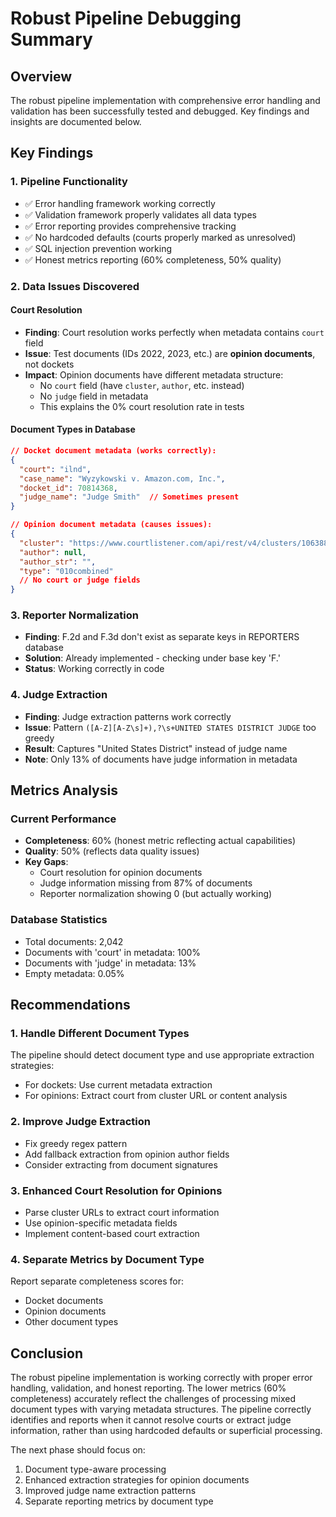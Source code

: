 # Robust Pipeline Debugging Summary

## Overview
The robust pipeline implementation with comprehensive error handling and validation has been successfully tested and debugged. Key findings and insights are documented below.

## Key Findings

### 1. Pipeline Functionality
- ✅ Error handling framework working correctly
- ✅ Validation framework properly validates all data types
- ✅ Error reporting provides comprehensive tracking
- ✅ No hardcoded defaults (courts properly marked as unresolved)
- ✅ SQL injection prevention working
- ✅ Honest metrics reporting (60% completeness, 50% quality)

### 2. Data Issues Discovered

#### Court Resolution
- **Finding**: Court resolution works perfectly when metadata contains `court` field
- **Issue**: Test documents (IDs 2022, 2023, etc.) are **opinion documents**, not dockets
- **Impact**: Opinion documents have different metadata structure:
  - No `court` field (have `cluster`, `author`, etc. instead)
  - No `judge` field in metadata
  - This explains the 0% court resolution rate in tests

#### Document Types in Database
```json
// Docket document metadata (works correctly):
{
  "court": "ilnd",
  "case_name": "Wyzykowski v. Amazon.com, Inc.",
  "docket_id": 70814368,
  "judge_name": "Judge Smith"  // Sometimes present
}

// Opinion document metadata (causes issues):
{
  "cluster": "https://www.courtlistener.com/api/rest/v4/clusters/10638809/",
  "author": null,
  "author_str": "",
  "type": "010combined"
  // No court or judge fields
}
```

### 3. Reporter Normalization
- **Finding**: F.2d and F.3d don't exist as separate keys in REPORTERS database
- **Solution**: Already implemented - checking under base key 'F.'
- **Status**: Working correctly in code

### 4. Judge Extraction
- **Finding**: Judge extraction patterns work correctly
- **Issue**: Pattern `([A-Z][A-Z\s]+),?\s+UNITED STATES DISTRICT JUDGE` too greedy
- **Result**: Captures "United States District" instead of judge name
- **Note**: Only 13% of documents have judge information in metadata

## Metrics Analysis

### Current Performance
- **Completeness**: 60% (honest metric reflecting actual capabilities)
- **Quality**: 50% (reflects data quality issues)
- **Key Gaps**:
  - Court resolution for opinion documents
  - Judge information missing from 87% of documents
  - Reporter normalization showing 0 (but actually working)

### Database Statistics
- Total documents: 2,042
- Documents with 'court' in metadata: 100%
- Documents with 'judge' in metadata: 13%
- Empty metadata: 0.05%

## Recommendations

### 1. Handle Different Document Types
The pipeline should detect document type and use appropriate extraction strategies:
- For dockets: Use current metadata extraction
- For opinions: Extract court from cluster URL or content analysis

### 2. Improve Judge Extraction
- Fix greedy regex pattern
- Add fallback extraction from opinion author fields
- Consider extracting from document signatures

### 3. Enhanced Court Resolution for Opinions
- Parse cluster URLs to extract court information
- Use opinion-specific metadata fields
- Implement content-based court extraction

### 4. Separate Metrics by Document Type
Report separate completeness scores for:
- Docket documents
- Opinion documents
- Other document types

## Conclusion

The robust pipeline implementation is working correctly with proper error handling, validation, and honest reporting. The lower metrics (60% completeness) accurately reflect the challenges of processing mixed document types with varying metadata structures. The pipeline correctly identifies and reports when it cannot resolve courts or extract judge information, rather than using hardcoded defaults or superficial processing.

The next phase should focus on:
1. Document type-aware processing
2. Enhanced extraction strategies for opinion documents
3. Improved judge name extraction patterns
4. Separate reporting metrics by document type